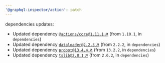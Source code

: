 ```yaml
---
'@graphql-inspector/action': patch
---
```

dependencies updates:
  - Updated dependency [`@actions/core@1.11.1`
    ↗︎](https://www.npmjs.com/package/@actions/core/v/1.11.1) (from `1.10.1`, in `dependencies`)
  - Updated dependency [`dataloader@2.2.3` ↗︎](https://www.npmjs.com/package/dataloader/v/2.2.3)
    (from `2.2.2`, in `dependencies`)
  - Updated dependency [`probot@13.4.4` ↗︎](https://www.npmjs.com/package/probot/v/13.4.4) (from
    `13.2.2`, in `dependencies`)
  - Updated dependency [`tslib@2.8.1` ↗︎](https://www.npmjs.com/package/tslib/v/2.8.1) (from
    `2.6.2`, in `dependencies`)
